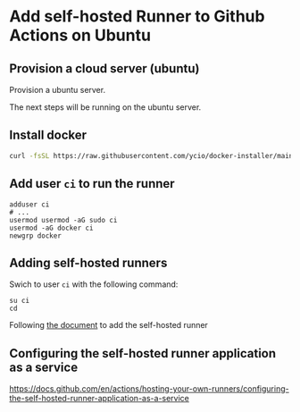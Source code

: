 # Add self-hosted Runner to Github Actions on Ubuntu

## Provision a cloud server (ubuntu)

Provision a ubuntu server. 

The next steps will be running on the ubuntu server.

## Install docker

```bash
curl -fsSL https://raw.githubusercontent.com/ycio/docker-installer/main/ubuntu.sh | bash
```

## Add user `ci` to run the runner

```
adduser ci
# ...
usermod usermod -aG sudo ci
usermod -aG docker ci
newgrp docker
```

## Adding self-hosted runners

Swich to user `ci` with the following command:

```
su ci
cd
```


Following [the document](https://docs.github.com/en/actions/hosting-your-own-runners/adding-self-hosted-runners) to add the self-hosted runner 

## Configuring the self-hosted runner application as a service

https://docs.github.com/en/actions/hosting-your-own-runners/configuring-the-self-hosted-runner-application-as-a-service
